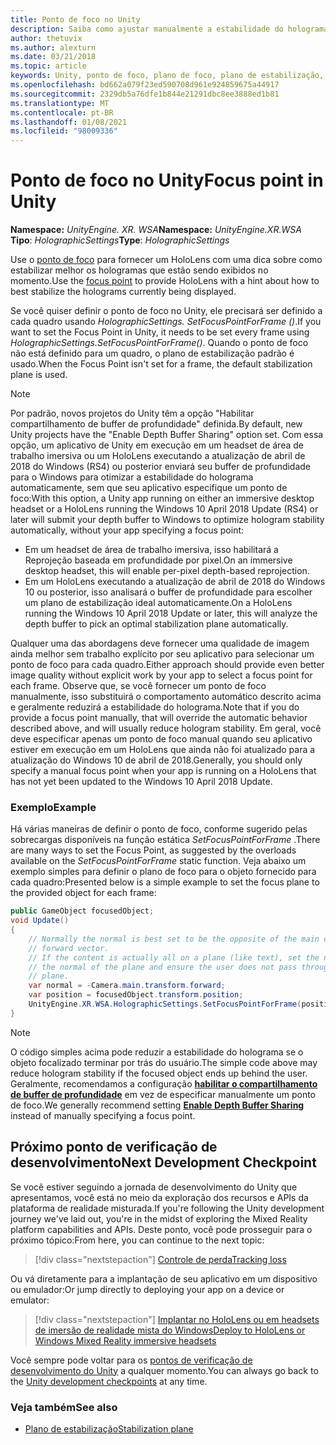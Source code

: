 ```yaml
---
title: Ponto de foco no Unity
description: Saiba como ajustar manualmente a estabilidade do holograma no Unity definindo o ponto de foco para o HoloLens e os headsets de imersão de realidade mista do Windows.
author: thetuvix
ms.author: alexturn
ms.date: 03/21/2018
ms.topic: article
keywords: Unity, ponto de foco, plano de foco, plano de estabilização, ponto de estabilização, Reprojeção, LSR, buffer de profundidade, headset de realidade misturada, headset de realidade mista do Windows, headset de realidade virtual
ms.openlocfilehash: bd662a079f23ed590708d961e924859675a44917
ms.sourcegitcommit: 2329db5a76dfe1b844e21291dbc8ee3888ed1b81
ms.translationtype: MT
ms.contentlocale: pt-BR
ms.lasthandoff: 01/08/2021
ms.locfileid: "98009336"
---
```

# <a name="focus-point-in-unity"></a><span data-ttu-id="830e5-104">Ponto de foco no Unity</span><span class="sxs-lookup"><span data-stu-id="830e5-104">Focus point in Unity</span></span>

<span data-ttu-id="830e5-105">**Namespace:** *UnityEngine. XR. WSA*</span><span class="sxs-lookup"><span data-stu-id="830e5-105">**Namespace:** *UnityEngine.XR.WSA*</span></span><br>
<span data-ttu-id="830e5-106">**Tipo**: *HolographicSettings*</span><span class="sxs-lookup"><span data-stu-id="830e5-106">**Type**: *HolographicSettings*</span></span>

<span data-ttu-id="830e5-107">Use o [ponto de foco](../platform-capabilities-and-apis/hologram-stability.md#reprojection) para fornecer um HoloLens com uma dica sobre como estabilizar melhor os hologramas que estão sendo exibidos no momento.</span><span class="sxs-lookup"><span data-stu-id="830e5-107">Use the [focus point](../platform-capabilities-and-apis/hologram-stability.md#reprojection) to provide HoloLens with a hint about how to best stabilize the holograms currently being displayed.</span></span>

<span data-ttu-id="830e5-108">Se você quiser definir o ponto de foco no Unity, ele precisará ser definido a cada quadro usando *HolographicSettings. SetFocusPointForFrame ()*.</span><span class="sxs-lookup"><span data-stu-id="830e5-108">If you want to set the Focus Point in Unity, it needs to be set every frame using *HolographicSettings.SetFocusPointForFrame()*.</span></span> <span data-ttu-id="830e5-109">Quando o ponto de foco não está definido para um quadro, o plano de estabilização padrão é usado.</span><span class="sxs-lookup"><span data-stu-id="830e5-109">When the Focus Point isn't set for a frame, the default stabilization plane is used.</span></span>

> [!NOTE]
> <span data-ttu-id="830e5-110">Por padrão, novos projetos do Unity têm a opção "Habilitar compartilhamento de buffer de profundidade" definida.</span><span class="sxs-lookup"><span data-stu-id="830e5-110">By default, new Unity projects have the "Enable Depth Buffer Sharing" option set.</span></span>  <span data-ttu-id="830e5-111">Com essa opção, um aplicativo de Unity em execução em um headset de área de trabalho imersiva ou um HoloLens executando a atualização de abril de 2018 do Windows (RS4) ou posterior enviará seu buffer de profundidade para o Windows para otimizar a estabilidade do holograma automaticamente, sem que seu aplicativo especifique um ponto de foco:</span><span class="sxs-lookup"><span data-stu-id="830e5-111">With this option, a Unity app running on either an immersive desktop headset or a HoloLens running the Windows 10 April 2018 Update (RS4) or later will submit your depth buffer to Windows to optimize hologram stability automatically, without your app specifying a focus point:</span></span>
> * <span data-ttu-id="830e5-112">Em um headset de área de trabalho imersiva, isso habilitará a Reprojeção baseada em profundidade por pixel.</span><span class="sxs-lookup"><span data-stu-id="830e5-112">On an immersive desktop headset, this will enable per-pixel depth-based reprojection.</span></span>
> * <span data-ttu-id="830e5-113">Em um HoloLens executando a atualização de abril de 2018 do Windows 10 ou posterior, isso analisará o buffer de profundidade para escolher um plano de estabilização ideal automaticamente.</span><span class="sxs-lookup"><span data-stu-id="830e5-113">On a HoloLens running the Windows 10 April 2018 Update or later, this will analyze the depth buffer to pick an optimal stabilization plane automatically.</span></span>
>
> <span data-ttu-id="830e5-114">Qualquer uma das abordagens deve fornecer uma qualidade de imagem ainda melhor sem trabalho explícito por seu aplicativo para selecionar um ponto de foco para cada quadro.</span><span class="sxs-lookup"><span data-stu-id="830e5-114">Either approach should provide even better image quality without explicit work by your app to select a focus point for each frame.</span></span>  <span data-ttu-id="830e5-115">Observe que, se você fornecer um ponto de foco manualmente, isso substituirá o comportamento automático descrito acima e geralmente reduzirá a estabilidade do holograma.</span><span class="sxs-lookup"><span data-stu-id="830e5-115">Note that if you do provide a focus point manually, that will override the automatic behavior described above, and will usually reduce hologram stability.</span></span>  <span data-ttu-id="830e5-116">Em geral, você deve especificar apenas um ponto de foco manual quando seu aplicativo estiver em execução em um HoloLens que ainda não foi atualizado para a atualização do Windows 10 de abril de 2018.</span><span class="sxs-lookup"><span data-stu-id="830e5-116">Generally, you should only specify a manual focus point when your app is running on a HoloLens that has not yet been updated to the Windows 10 April 2018 Update.</span></span>

### <a name="example"></a><span data-ttu-id="830e5-117">Exemplo</span><span class="sxs-lookup"><span data-stu-id="830e5-117">Example</span></span>

<span data-ttu-id="830e5-118">Há várias maneiras de definir o ponto de foco, conforme sugerido pelas sobrecargas disponíveis na função estática *SetFocusPointForFrame* .</span><span class="sxs-lookup"><span data-stu-id="830e5-118">There are many ways to set the Focus Point, as suggested by the overloads available on the *SetFocusPointForFrame* static function.</span></span> <span data-ttu-id="830e5-119">Veja abaixo um exemplo simples para definir o plano de foco para o objeto fornecido para cada quadro:</span><span class="sxs-lookup"><span data-stu-id="830e5-119">Presented below is a simple example to set the focus plane to the provided object for each frame:</span></span>

```cs
public GameObject focusedObject;
void Update()
{
    // Normally the normal is best set to be the opposite of the main camera's
    // forward vector.
    // If the content is actually all on a plane (like text), set the normal to
    // the normal of the plane and ensure the user does not pass through the
    // plane.
    var normal = -Camera.main.transform.forward;     
    var position = focusedObject.transform.position;
    UnityEngine.XR.WSA.HolographicSettings.SetFocusPointForFrame(position, normal);
}
```

> [!NOTE]
> <span data-ttu-id="830e5-120">O código simples acima pode reduzir a estabilidade do holograma se o objeto focalizado terminar por trás do usuário.</span><span class="sxs-lookup"><span data-stu-id="830e5-120">The simple code above may reduce hologram stability if the focused object ends up behind the user.</span></span> <span data-ttu-id="830e5-121">Geralmente, recomendamos a configuração **[habilitar o compartilhamento de buffer de profundidade](camera-in-unity.md#sharing-your-depth-buffers-with-windows)** em vez de especificar manualmente um ponto de foco.</span><span class="sxs-lookup"><span data-stu-id="830e5-121">We generally recommend setting **[Enable Depth Buffer Sharing](camera-in-unity.md#sharing-your-depth-buffers-with-windows)** instead of manually specifying a focus point.</span></span>

## <a name="next-development-checkpoint"></a><span data-ttu-id="830e5-122">Próximo ponto de verificação de desenvolvimento</span><span class="sxs-lookup"><span data-stu-id="830e5-122">Next Development Checkpoint</span></span>

<span data-ttu-id="830e5-123">Se você estiver seguindo a jornada de desenvolvimento do Unity que apresentamos, você está no meio da exploração dos recursos e APIs da plataforma de realidade misturada.</span><span class="sxs-lookup"><span data-stu-id="830e5-123">If you're following the Unity development journey we've laid out, you're in the midst of exploring the Mixed Reality platform capabilities and APIs.</span></span> <span data-ttu-id="830e5-124">Deste ponto, você pode prosseguir para o próximo tópico:</span><span class="sxs-lookup"><span data-stu-id="830e5-124">From here, you can continue to the next topic:</span></span>

> [!div class="nextstepaction"]
> [<span data-ttu-id="830e5-125">Controle de perda</span><span class="sxs-lookup"><span data-stu-id="830e5-125">Tracking loss</span></span>](tracking-loss-in-unity.md)

<span data-ttu-id="830e5-126">Ou vá diretamente para a implantação de seu aplicativo em um dispositivo ou emulador:</span><span class="sxs-lookup"><span data-stu-id="830e5-126">Or jump directly to deploying your app on a device or emulator:</span></span>

> [!div class="nextstepaction"]
> [<span data-ttu-id="830e5-127">Implantar no HoloLens ou em headsets de imersão de realidade mista do Windows</span><span class="sxs-lookup"><span data-stu-id="830e5-127">Deploy to HoloLens or Windows Mixed Reality immersive headsets</span></span>](../platform-capabilities-and-apis/using-visual-studio.md)

<span data-ttu-id="830e5-128">Você sempre pode voltar para os [pontos de verificação de desenvolvimento do Unity](unity-development-overview.md#3-platform-capabilities-and-apis) a qualquer momento.</span><span class="sxs-lookup"><span data-stu-id="830e5-128">You can always go back to the [Unity development checkpoints](unity-development-overview.md#3-platform-capabilities-and-apis) at any time.</span></span>

### <a name="see-also"></a><span data-ttu-id="830e5-129">Veja também</span><span class="sxs-lookup"><span data-stu-id="830e5-129">See also</span></span>

* [<span data-ttu-id="830e5-130">Plano de estabilização</span><span class="sxs-lookup"><span data-stu-id="830e5-130">Stabilization plane</span></span>](../platform-capabilities-and-apis/hologram-stability.md#reprojection)
